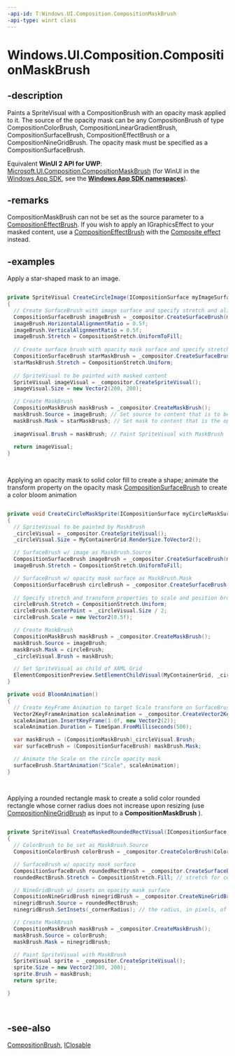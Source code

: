 ```yaml
---
-api-id: T:Windows.UI.Composition.CompositionMaskBrush
-api-type: winrt class
---
```


<!-- Class syntax.
public class CompositionMaskBrush : Windows.UI.Composition.CompositionBrush, Windows.UI.Composition.ICompositionMaskBrush
-->

# Windows.UI.Composition.CompositionMaskBrush

## -description
Paints a SpriteVisual with a CompositionBrush with an opacity mask applied to it. The source of the opacity mask can be any CompositionBrush of type CompositionColorBrush, CompositionLinearGradientBrush, CompositionSurfaceBrush, CompositionEffectBrush or a CompositionNineGridBrush. The opacity mask must be specified as a CompositionSurfaceBrush.

Equivalent **WinUI 2 API for UWP**: [Microsoft.UI.Composition.CompositionMaskBrush](/windows/winui/api/microsoft.ui.composition.compositionmaskbrush) (for WinUI in the [Windows App SDK](/windows/apps/windows-app-sdk/), see the **[Windows App SDK namespaces](/windows/windows-app-sdk/api/winrt/)**).

## -remarks
CompositionMaskBrush can not be set as the source parameter to a [CompositionEffectBrush](compositioneffectbrush.md). If you wish to apply an IGraphicsEffect to your masked content, use a [CompositionEffectBrush](compositioneffectbrush.md) with the [Composite effect](/windows/uwp/graphics/composition-effects?f=255&amp;MSPPError=-2147217396) instead.

## -examples
Apply a star-shaped mask to an image.

```csharp

private SpriteVisual CreateCircleImage(ICompositionSurface myImageSurface, ICompositionSurface myStarMaskSurface) 
{ 
  // Create SurfaceBrush with image surface and specify stretch and alignment 
  CompositionSurfaceBrush imageBrush = _compositor.CreateSurfaceBrush(myImageSurface); 
  imageBrush.HorizontalAlignmentRatio = 0.5f; 
  imageBrush.VerticalAlignmentRatio = 0.5f; 
  imageBrush.Stretch = CompositionStretch.UniformToFill; 
 
  // Create surface brush with opacity mask surface and specify stretch and alignment 
  CompositionSurfaceBrush starMaskBrush = _compositor.CreateSurfaceBrush(myStarMaskSurface); 
  starMaskBrush.Stretch = CompositionStretch.Uniform; 
 
  // SpriteVisual to be painted with masked content 
  SpriteVisual imageVisual = _compositor.CreateSpriteVisual(); 
  imageVisual.Size = new Vector2(200, 200); 

  // Create MaskBrush 
  CompositionMaskBrush maskBrush = _compositor.CreateMaskBrush(); 
  maskBrush.Source = imageBrush; // Set source to content that is to be masked 
  maskBrush.Mask = starMaskBrush; // Set mask to content that is the opacity mask 
 
  imageVisual.Brush = maskBrush; // Paint SpriteVisual with MaskBrush 
 
  return imageVisual;           
} 
          
      
```

Applying an opacity mask to solid color fill to create a shape; animate the transform property on the opacity mask [CompositionSurfaceBrush](compositionsurfacebrush.md) to create a color bloom animation

```csharp

private void CreateCircleMaskSprite(ICompositionSurface myCircleMaskSurface, ICompositionSurface myImageSurface)
{
  // SpriteVisual to be painted by MaskBrush
  _circleVisual = _compositor.CreateSpriteVisual();
  _circleVisual.Size = MyContainerGrid.RenderSize.ToVector2();

  // SurfaceBrush w/ image as MaskBrush.Source
  CompositionSurfaceBrush imageBrush = _compositor.CreateSurfaceBrush(myImageSurface);
  imageBrush.Stretch = CompositionStretch.UniformToFill;

  // SurfaceBrush w/ opacity mask surface as MaskBrush.Mask
  CompositionSurfaceBrush circleBrush = _compositor.CreateSurfaceBrush(myCircleMaskSurface);
   
  // Specify stretch and transform properties to scale and position brush for initial state
  circleBrush.Stretch = CompositionStretch.Uniform;
  circleBrush.CenterPoint = _circleVisual.Size / 2;
  circleBrush.Scale = new Vector2(0.5f);

  // Create MaskBrush
  CompositionMaskBrush maskBrush = _compositor.CreateMaskBrush();
  maskBrush.Source = imageBrush;
  maskBrush.Mask = circleBrush;
  _circleVisual.Brush = maskBrush;

  // Set SpriteVisual as child of XAML Grid
  ElementCompositionPreview.SetElementChildVisual(MyContainerGrid, _circleVisual);
}

private void BloomAnimation()
{
  // Create KeyFrame Animation to target Scale transform on SurfaceBrush 
  Vector2KeyFrameAnimation scaleAnimation = _compositor.CreateVector2KeyFrameAnimation();
  scaleAnimation.InsertKeyFrame(1.0f, new Vector2(2));
  scaleAnimation.Duration = TimeSpan.FromMilliseconds(500);

  var maskBrush = (CompositionMaskBrush)_circleVisual.Brush;
  var surfaceBrush = (CompositionSurfaceBrush) maskBrush.Mask;

  // Animate the Scale on the circle opacity mask
  surfaceBrush.StartAnimation("Scale", scaleAnimation);      
}
          
      
```

Applying a rounded rectangle mask to create a solid color rounded rectangle whose corner radius does not increase upon resizing (use [CompositionNineGridBrush](compositionninegridbrush.md) as input to a 
    **CompositionMaskBrush**
  ).

```csharp

private SpriteVisual CreateMaskedRoundedRectVisual(ICompositionSurface myRoundedRectMaskSurface)
{
  // ColorBrush to be set as MaskBrush.Source
  CompositionColorBrush colorBrush = _compositor.CreateColorBrush(Colors.Blue);

  // SurfaceBrush w/ opacity mask surface
  CompositionSurfaceBrush roundedRectBrush = _compositor.CreateSurfaceBrush(myRoundedRectMaskSurface);
  roundedRectBrush.Stretch = CompositionStretch.Fill; // stretch for center of nine-grid

  // NineGridBrush w/ insets on opacity mask surface
  CompositionNineGridBrush ninegridBrush = _compositor.CreateNineGridBrush();
  ninegridBrush.Source = roundedRectBrush;
  ninegridBrush.SetInsets(_cornerRadius); // the radius, in pixels, of the corner as specified on my opacity mask surface 

  // Create MaskBrush
  CompositionMaskBrush maskBrush = _compositor.CreateMaskBrush();
  maskBrush.Source = colorBrush;
  maskBrush.Mask = ninegridBrush;

  // Paint SpriteVisual with MaskBrush
  SpriteVisual sprite = _compositor.CreateSpriteVisual();
  sprite.Size = new Vector2(300, 200);
  sprite.Brush = maskBrush;
  return sprite;

}
          
      
```



## -see-also
[CompositionBrush](compositionbrush.md), [IClosable](../windows.foundation/iclosable.md)

